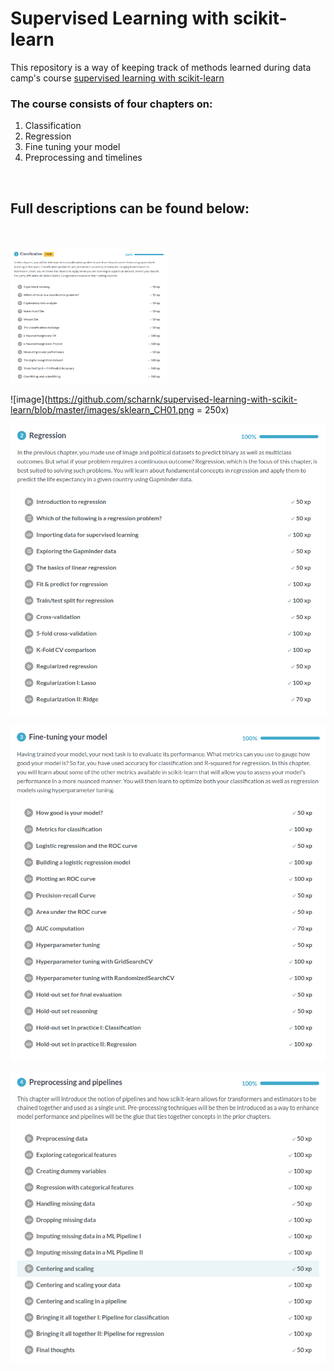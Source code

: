 <h1>Supervised Learning with scikit-learn</h1>
<p>This repository is a way of keeping track of methods learned during data camp's course <a href="https://www.datacamp.com/courses/supervised-learning-with-scikit-learn">supervised learning with scikit-learn</a></p>
  
<h3>The course consists of four chapters on: </h3>
<ol>
  <li>Classification</li>
  <li>Regression</li> 
  <li>Fine tuning your model</li> 
  <li>Preprocessing and timelines</li>
</ol>
<br>
<h2>Full descriptions can be found below:</h2>
<br>
<br>
<img src = "https://github.com/scharnk/supervised-learning-with-scikit-learn/blob/master/images/sklearn_CH01.png" width="250">

![image](https://github.com/scharnk/supervised-learning-with-scikit-learn/blob/master/images/sklearn_CH01.png = 250x)<br>

![alt text](https://github.com/scharnk/supervised-learning-with-scikit-learn/blob/master/images/sklearn_CH02.png)<br>

![alt text](https://github.com/scharnk/supervised-learning-with-scikit-learn/blob/master/images/sklearn_CH03.png)<br>

![alt text](https://github.com/scharnk/supervised-learning-with-scikit-learn/blob/master/images/sklearn_CH04.png)<br>
